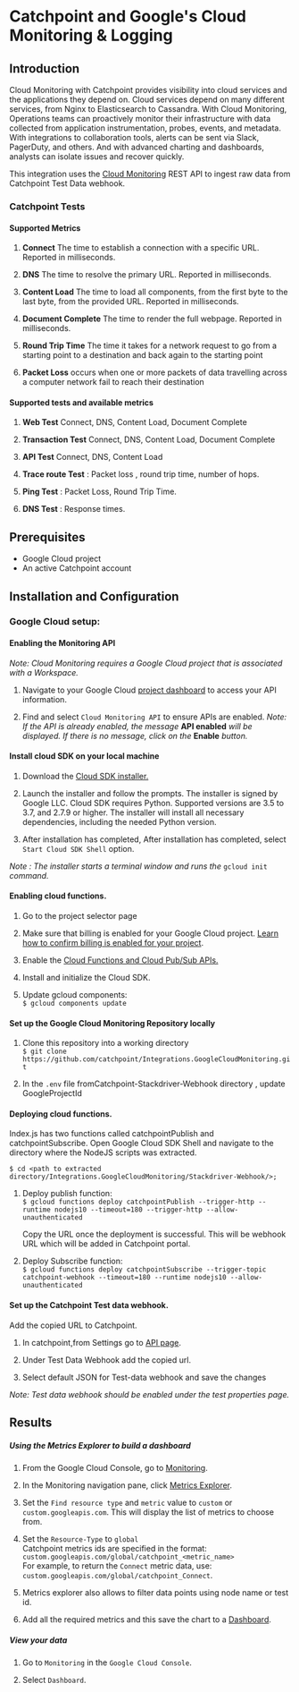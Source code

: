 # Catchpoint and Google's Cloud Monitoring & Logging

## Introduction

Cloud Monitoring with Catchpoint provides visibility into cloud services and the applications they depend on. Cloud services depend on many different services, from Nginx to Elasticsearch to Cassandra. With Cloud Monitoring, Operations teams can proactively monitor their infrastructure with data collected from application instrumentation, probes, events, and metadata. With integrations to collaboration tools, alerts can be sent via Slack, PagerDuty, and others. And with advanced charting and dashboards, analysts can isolate issues and recover quickly.

This integration uses the [Cloud Monitoring](https://cloud.google.com/monitoring) REST API to ingest raw data from Catchpoint Test Data webhook.

### Catchpoint Tests

#### Supported Metrics

1. **Connect** The time to establish a connection with a specific URL. Reported in milliseconds.

1. **DNS** The time to resolve the primary URL. Reported in milliseconds.

1. **Content Load** The time to load all components, from the first byte to the last byte, from the provided URL. Reported in milliseconds.

1. **Document Complete** The time to render the full webpage. Reported in milliseconds.

1. **Round Trip Time** The time it takes for a network request to go from a starting point to a destination and back again to the starting point

1.  **Packet Loss** occurs when one or more packets of data travelling across a computer network fail to reach their destination

#### Supported tests and available metrics

1. **Web Test** Connect, DNS, Content Load, Document Complete 

1. **Transaction Test** Connect, DNS, Content Load, Document Complete

1. **API Test** Connect, DNS, Content Load

1. **Trace route Test** :  Packet loss , round trip time, number of hops.

1. **Ping Test** :  Packet Loss, Round Trip Time.

1. **DNS Test** :  Response times.

##  Prerequisites

- Google Cloud project
- An active Catchpoint account

## Installation and Configuration

 ### Google Cloud setup:
 
 #### Enabling the Monitoring API
 
_Note: Cloud Monitoring requires a Google Cloud project that is associated with a Workspace._

1. Navigate to your Google Cloud [project dashboard](https://console.cloud.google.com/apis/dashboard) to access your API information.

1. Find and select `Cloud Monitoring API` to ensure APIs are enabled.
_Note: If the API is already enabled, the message_ **API enabled** _will be displayed. If there is no message, click on the_ **Enable** _button._

#### Install cloud SDK on your local machine

1. Download the [Cloud SDK installer.](https://dl.google.com/dl/cloudsdk/channels/rapid/GoogleCloudSDKInstaller.exe)

1. Launch the installer and follow the prompts. The installer is signed by Google LLC. Cloud SDK requires Python. Supported versions are 3.5 to 3.7, and 2.7.9 or higher. The installer will install all necessary dependencies, including the needed Python version.

1. After installation has completed, After installation has completed, select `Start Cloud SDK Shell` option.

_Note : The installer starts a terminal window and runs the_ `gcloud init` _command._

#### Enabling cloud functions.

1. Go to the project selector page

1. Make sure that billing is enabled for your Google Cloud project.   [Learn how to confirm billing is enabled for your project](https://cloud.google.com/billing/docs/how-to/modify-project).

1. Enable the [Cloud Functions and Cloud Pub/Sub APIs.](https://console.cloud.google.com/flows/enableapi?apiid=cloudfunctions,pubsub&redirect=https://cloud.google.com/functions/docs/tutorials/pubsub)

1. Install and initialize the Cloud SDK.

1. Update gcloud components:\
`$ gcloud components update`

#### Set up the Google Cloud Monitoring Repository locally

1. Clone this repository into a working directory\
`$ git clone https://github.com/catchpoint/Integrations.GoogleCloudMonitoring.git`

1. In the `.env` file fromCatchpoint-Stackdriver-Webhook directory , update GoogleProjectId

#### Deploying cloud functions.

Index.js has two functions called catchpointPublish and catchpointSubscribe.
Open Google Cloud SDK Shell and navigate to the directory where the NodeJS scripts was extracted.

 `$ cd <path to extracted directory/Integrations.GoogleCloudMonitoring/Stackdriver-Webhook/>;`
 
 1. Deploy publish function:\
    `$ gcloud functions deploy catchpointPublish --trigger-http --runtime nodejs10 --timeout=180 --trigger-http --allow-unauthenticated`
        
    Copy the URL once the deployment is successful. This will be webhook URL which will be added in Catchpoint portal.
    
 1. Deploy Subscribe function:\
    `$ gcloud functions deploy catchpointSubscribe --trigger-topic catchpoint-webhook --timeout=180 --runtime nodejs10 --allow-unauthenticated`
    
####  Set up the Catchpoint Test data webhook.

Add the copied URL to Catchpoint.

1. In catchpoint,from Settings go to [API page](https://portal.catchpoint.com/ui/Content/Administration/ApiDetail.aspx).

1. Under Test Data Webhook add the copied url.

1. Select default JSON for Test-data webhook and save the changes

_Note: Test data webhook should be enabled under the test properties page._

## Results

##### Using the Metrics Explorer to build a dashboard

1. From the Google Cloud Console, go to [Monitoring](https://console.cloud.google.com/monitoring).

1. In the Monitoring navigation pane, click [Metrics Explorer](https://cloud.google.com/monitoring/charts/metrics-explorer).

1. Set the `Find resource type` and `metric` value to `custom` or `custom.googleapis.com`. This will display the list of metrics to choose from.

1. Set the `Resource-Type` to `global`  
Catchpoint metrics ids are specified in the format: `custom.googleapis.com/global/catchpoint_<metric_name>`  
For example, to return the `Connect` metric data, use:  
`custom.googleapis.com/global/catchpoint_Connect`.

1. Metrics explorer also allows to filter data points using node name or test id.

1. Add all the required metrics and this save the chart to a [Dashboard](https://console.cloud.google.com/monitoring/dashboards).

##### View your data

1. Go to `Monitoring` in the `Google Cloud Console`.

1. Select `Dashboard`.
